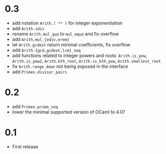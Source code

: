 # 0.3

- add notation `Arith.( ** )` for integer exponentiation
- add `Arith.sdiv`
- rename `Arith.mul_quo` to `mul_equo` and fix overflow
- add `Arith.mul_{ediv,erem}`
- let `Arith.gcdext` return minimal coefficients, fix overflow
- add `Arith.{gcd,gcdext,lcm}_seq`
- add functions related to integer powers and roots: `Arith.is_pow`,
  `Arith.is_pow2`, `Arith.kth_root`, `Arith.is_kth_pow`, `Arith.smallest_root`
- fix `Arith.range_down` not being exposed in the interface
- add `Primes.divisor_pairs`

# 0.2

- add `Primes.prime_seq`
- lower the minimal supported version of OCaml to 4.07

# 0.1

- First release
